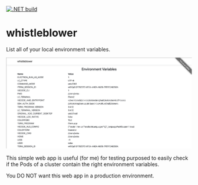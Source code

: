 [![.NET build](https://github.com/sebagomez/whistleblower/actions/workflows/dotnet-build.yaml/badge.svg)](https://github.com/sebagomez/whistleblower/actions/workflows/dotnet-build.yaml)


# whistleblower

List all of your local environment variables.

![](./res/screenshot.png)

This simple web app is useful (for me) for testing purposed to easily check if the Pods of a cluster contain the right environment variables.

You DO NOT want this web app in a production environment.